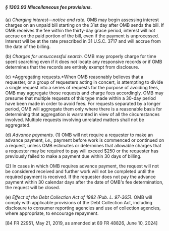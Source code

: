 ##### § 1303.93 Miscellaneous fee provisions. #####

(a) *Charging interest—notice and rate.* OMB may begin assessing interest charges on an unpaid bill starting on the 31st day after OMB sends the bill. If OMB receives the fee within the thirty-day grace period, interest will not accrue on the paid portion of the bill, even if the payment is unprocessed. Interest will be at the rate prescribed in 31 U.S.C. 3717 and will accrue from the date of the billing.

(b) *Charges for unsuccessful search.* OMB may properly charge for time spent searching even if it does not locate any responsive records or if OMB determines that the records are entirely exempt from disclosure.

(c) *Aggregating requests.*When OMB reasonably believes that a requester, or a group of requesters acting in concert, is attempting to divide a single request into a series of requests for the purpose of avoiding fees, OMB may aggregate those requests and charge fees accordingly. OMB may presume that multiple requests of this type made within a 30-day period have been made in order to avoid fees. For requests separated by a longer period, OMB will aggregate them only where there is a reasonable basis for determining that aggregation is warranted in view of all the circumstances involved. Multiple requests involving unrelated matters shall not be aggregated.

(d) *Advance payments.* (1) OMB will not require a requester to make an advance payment, *i.e.,* payment before work is commenced or continued on a request, unless OMB estimates or determines that allowable charges that a requester may be required to pay will exceed $250 or the requester has previously failed to make a payment due within 30 days of billing.

(2) In cases in which OMB requires advance payment, the request will not be considered received and further work will not be completed until the required payment is received. If the requester does not pay the advance payment within 30 calendar days after the date of OMB's fee determination, the request will be closed.

(e) *Effect of the Debt Collection Act of 1982 (Pub. L. 97-365).* OMB will comply with applicable provisions of the Debt Collection Act, including disclosure to consumer reporting agencies and use of collection agencies, where appropriate, to encourage repayment.

[84 FR 22951, May 21, 2019, as amended at 89 FR 48826, June 10, 2024]
